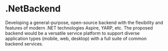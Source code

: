 # .NetBackend
Developing a general-purpose, open-source backend with the flexibility and features of modern .NET technologies Aspire, YARP, etc. The proposed backend would be a versatile service platform to support diverse application types (mobile, web, desktop) with a full suite of common backend services. 
